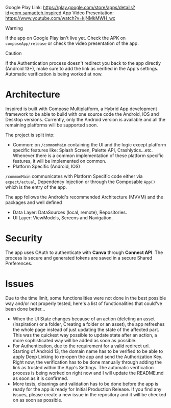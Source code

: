 Google Play Link: https://play.google.com/store/apps/details?id=com.samadtch.inspired
App Video Presentation: https://www.youtube.com/watch?v=kjNMkMWH_wc

> [!WARNING]
> If the app on Google Play isn't live yet. Check the APK on `composeApp/release` or check the video
> presentation of the app.

> [!CAUTION]
> If the Authentication process doesn't redirect you back to the app directly (Android 13+), make
> sure to add the link as verified in the App's settings. Automatic verification is being worked at
> now.

# Architecture

Inspired is built with Compose Multiplatform, a Hybrid App development framework to be able to build
with one source code the Android, IOS and Desktop versions. Currently, only the Android version is
available and all the remaining platforms will be supported soon.

The project is split into:

- Common: on `/commonMain` containing the UI and the logic except platform specific features like:
  Splash Screen, Palette API, Crashlytics...etc. Whenever there is a common implementation of these
  platform specific features, it will be implemented on common.
- Platform Specific (Android, IOS)

`/commonMain` communicates with Platform Specific code either via `expect/actual`, Dependency
Injection or through the Composable `App()` which is the entry of the app.

The app follows the Android's recommended Architecture (MVVM) and the packages and well defined

- Data Layer: DataSources (local, remote), Repositories.
- UI Layer: ViewModels, Screens and Navigation.

# Security

The app uses OAuth to authenticate with **Canva** through **Connect API**. The process is secure and
generated tokens are saved in a secure Shared Preferences.

# Issues

Due to the time limit, some functionalities were not done in the best possible way and/or not
properly tested, here's a list of functionalities that could've been done better...

- When the UI State changes because of an action (deleting an asset (inspiration) or a folder,
  Creating a folder or an asset), the app refreshes the whole page instead of just updating the
  state of the affected part. This was the quickest way possible to update state after an action, a
  more sophisticated way will be added as soon as possible.
- For Authentication, due to the requirement for a valid redirect url. Starting of Android 13, the
  domain name has to be verified to be able to apply Deep Linking to re-open the app and send the
  Authorization Key. Right now, the verification has to be done manually through adding the link as
  trusted within the App's Settings. The automatic verification process is being worked on right now
  and I will update the README.md as soon as it is confirmed.
- More tests, cleanings and validation has to be done before the app is ready for the app is ready
  for Initial Production Release. If you find any issues, please create a new issue in the
  repository and it will be checked on as soon as possible.